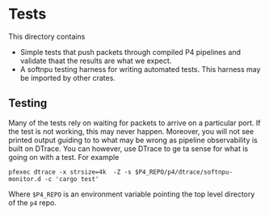 # Tests

This directory contains
- Simple tests that push packets through compiled P4 pipelines and validate
  thaat the results are what we expect.
- A softnpu testing harness for writing automated tests. This harness may be
  imported by other crates.


## Testing

Many of the tests rely on waiting for packets to arrive on a particular
port. If the test is not working, this may never happen. Moreover, you will not
see printed output guiding to to what may be wrong as pipeline observability is
built on DTrace. You can however, use DTrace to ge ta sense for what is going on
with a test. For example

```
pfexec dtrace -x strsize=4k  -Z -s $P4_REPO/p4/dtrace/softnpu-monitor.d -c 'cargo test'
```

Where `$P4_REPO` is an environment variable pointing the top level directory of
the `p4` repo.
